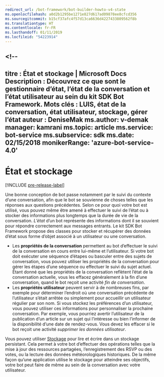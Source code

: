 ```yaml
---
redirect_url: /bot-framework/bot-builder-howto-v4-state
ms.openlocfilehash: a0d2b1295be1271e827d617ad09878ee8cfcd356
ms.sourcegitcommit: b15cf37afc4f57d13ca6636d4227433809562f8b
ms.translationtype: HT
ms.contentlocale: fr-FR
ms.lasthandoff: 01/11/2019
ms.locfileid: "54223914"
---
```

<a name="--"></a><!--
---
titre : État et stockage | Microsoft Docs Description : Découvrez ce que sont le gestionnaire d’état, l’état de la conversation et l’état utilisateur au sein du kit SDK Bot Framework.
Mots clés : LUIS, état de la conversation, état utilisateur, stockage, gérer l’état auteur : DeniseMak ms.author: v-demak manager: kamrani ms.topic: article ms.service: bot-service ms.subservice: sdk ms.date: 02/15/2018 monikerRange: 'azure-bot-service-4.0'
---

# <a name="state-and-storage"></a>État et stockage
[!INCLUDE [pre-release-label](../includes/pre-release-label.md)]

Une bonne conception de bot passe notamment par le suivi du contexte d’une conversation, afin que le bot se souvienne de choses telles que les réponses aux questions précédentes.
Selon ce pour quoi votre bot est utilisé, vous pouvez même être amené à effectuer le suivi de l’état ou à stocker des informations plus longtemps que la durée de vie de la conversation.
*L’état* d’un bot représente des informations dont il se souvient pour répondre correctement aux messages entrants. Le kit SDK Bot Framework propose des classes pour stocker et récupérer des données d’état sous forme d’objet associé à un utilisateur ou une conversation.

* Les **propriétés de la conversation** permettent au bot d’effectuer le suivi de la conversation en cours entre lui-même et l’utilisateur. Si votre bot doit exécuter une séquence d’étapes ou basculer entre des sujets de conversation, vous pouvez utiliser les propriétés de la conversation pour gérer les étapes d’une séquence ou effectuer le suivi du sujet actuel. Étant donné que les propriétés de la conversation reflètent l’état de la conversation actuelle, vous les effacez généralement à la fin d’une conversation, quand le bot reçoit une activité _fin de conversation_.
* Les **propriétés utilisateur** peuvent servir à de nombreuses fins, par exemple pour déterminer l’endroit où une conversation précédente de l’utilisateur s’était arrêtée ou simplement pour accueillir un utilisateur régulier par son nom. Si vous stockez les préférences d’un utilisateur, vous pouvez utiliser ces informations pour personnaliser la prochaine conversation. Par exemple, vous pourriez avertir l’utilisateur de la publication d’un article sur un sujet qui l’intéresse ou bien l’informer de la disponibilité d’une date de rendez-vous. Vous devez les effacer si le bot reçoit une activité _supprimer les données utilisateur_.

Vous pouvez utiliser [Stockage](bot-builder-howto-v4-storage.md) pour lire et écrire dans un stockage persistant. Cela permet à votre bot d’effectuer des opérations telles que la mise à jour des ressources partagées, l’enregistrement des RSVP ou des votes, ou la lecture des données météorologiques historiques. De la même façon qu’une application utilise le stockage pour atteindre ses objectifs, votre bot peut faire de même au sein de la conversation avec votre utilisateur.

<!-- 
*Conversation state* pertains to the current conversation that the user is having with your bot. When the conversation ends, your bot deletes this data.

You can also store *user state* that persists after a conversation ends. For example, if you store a user's preferences, you can use that information to customize the conversation the next time you chat. For example, you might alert the user to a news article about a topic that interests her, or alert a user when an appointment becomes available. 
-->

<!-- You should generally avoid saving state using a global variable or function closures.
Doing so will create issues when you want to scale out your bot. Instead, use the conversation state and user state middleware that the BotBuilder SDK provides --> 

<!--
## Types of underlying storage

The SDK provides bot state manager middleware to persist conversation and user state. State can be accessed using the bot's context. This state manager can use Azure Table Storage, file storage, or memory storage as the underlying data storage. You can also create your own storage components for your bot.

Bots built using Azure Table Storage can be designed to be stateless and scalable across multiple compute nodes.

> [!NOTE] 
> File and memory storage won't scale across nodes.

## Writing directly to storage

You can also use the Bot Framework SDK to read and write data directly to storage, without using middleware or without using the bot context. This can be appropriate to data that your bot uses, that comes from a source outside your bot's conversation flow.

For example, let's say your bot allows the user to ask for the weather report, and your bot retrieves the weather report for a specified date, by reading it from an external database. The content of the weather database isn't dependent on user information or the conversation context, so you could just read it directly from storage instead of using the state manager.  See [How to write directly to storage](bot-builder-howto-v4-storage.md) for an example.

## Next steps

Next, lets get into how activities are processed, in depth, and how we respond to them.

> [!div class="nextstepaction"]
> [Activity Processing](bot-builder-concept-activity-processing.md)

## Additional resources

- [How to save state](bot-builder-howto-v4-state.md)
- [How to write directly to storage](bot-builder-howto-v4-storage.md)

-->
